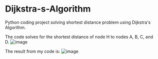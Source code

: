 # Dijkstra-s-Algorithm
Python coding project solving shortest distance problem using Dijkstra's Algorithm.

The code solves for the shortest distance of node H to nodes A, B, C, and D. 
![image](https://github.com/user-attachments/assets/a749984b-576c-482a-8eec-a0509efa4573)

The result from my code is:
![image](https://github.com/user-attachments/assets/0aba7e08-d52d-41d0-a80d-943f7ee9f85b)


